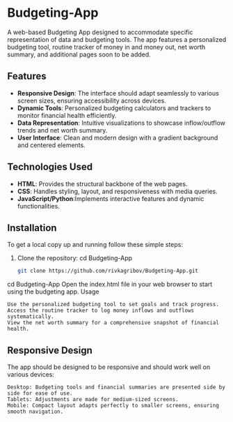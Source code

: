 # Budgeting-App

A web-based Budgeting App designed to accommodate specific representation of data and budgeting tools. The app features a personalized budgeting tool, routine tracker of money in and money out, net worth summary, and additional pages soon to be added.

## Features

- **Responsive Design**: The interface should adapt seamlessly to various screen sizes, ensuring accessibility across devices.
- **Dynamic Tools**: Personalized budgeting calculators and trackers to monitor financial health efficiently.
- **Data Representation**: Intuitive visualizations to showcase inflow/outflow trends and net worth summary.
- **User Interface**: Clean and modern design with a gradient background and centered elements.

## Technologies Used

- **HTML**: Provides the structural backbone of the web pages.
- **CSS**: Handles styling, layout, and responsiveness with media queries.
- **JavaScript/Python**:Implements interactive features and dynamic functionalities.

## Installation

To get a local copy up and running follow these simple steps:

1. Clone the repository:
cd Budgeting-App

   ```bash
   git clone https://github.com/rivkagribov/Budgeting-App.git
cd Budgeting-App
Open the index.html file in your web browser to start using the budgeting app.
Usage

    Use the personalized budgeting tool to set goals and track progress.
    Access the routine tracker to log money inflows and outflows systematically.
    View the net worth summary for a comprehensive snapshot of financial health.


## Responsive Design

The app should be designed to be responsive and should work well on various devices:

    Desktop: Budgeting tools and financial summaries are presented side by side for ease of use.
    Tablets: Adjustments are made for medium-sized screens.
    Mobile: Compact layout adapts perfectly to smaller screens, ensuring smooth navigation.

